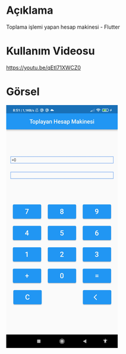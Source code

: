 # Açıklama 

Toplama işlemi yapan hesap makinesi - Flutter

# Kullanım Videosu 

https://youtu.be/qEtI71XWCZ0

# Görsel

<img src ="pictures/Screenshot_2022-06-05-08-51-42-034_com.example.sadece_toplayan_hesap_makinesi.jpg" width="300"> 
